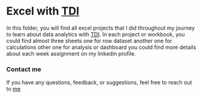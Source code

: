 # Excel with [TDI](https://www.linkedin.com/company/thedata-initiative-tdi/mycompany/)
In this folder, you will find all excel projects that I did throughout my journey to learn about data analytics with [TDI](https://www.linkedin.com/company/thedata-initiative-tdi/mycompany/). In each project or workbook, you could find almost three sheets one for row dataset another one for calculations other one for analysis or dashboard you could find more details about each week assignment on my linkedin profile.


### Contact me
If you have any questions, feedback, or suggestions, feel free to reach out to [me](https://linktr.ee/kareem.shaaban)


